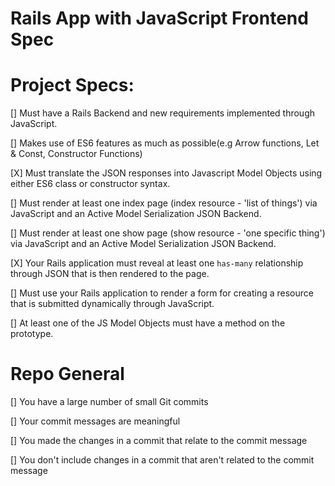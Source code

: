 # Rails App with JavaScript Frontend Spec

# Project Specs:

[] Must have a Rails Backend and new requirements implemented through JavaScript.

[] Makes use of ES6 features as much as possible(e.g Arrow functions, Let & Const, Constructor Functions)

[X] Must translate the JSON responses into Javascript Model Objects using either ES6 class or constructor syntax.

[] Must render at least one index page (index resource - 'list of things') via JavaScript and an Active Model Serialization JSON Backend.

[] Must render at least one show page (show resource - 'one specific thing') via JavaScript and an Active Model Serialization JSON    Backend.

[X] Your Rails application must reveal at least one `has-many` relationship through JSON that is then rendered to the page.

[] Must use your Rails application to render a form for creating a resource that is submitted dynamically through JavaScript.

[] At least one of the JS Model Objects must have a method on the prototype.


# Repo General

[] You have a large number of small Git commits

[] Your commit messages are meaningful

[] You made the changes in a commit that relate to the commit message

[] You don't include changes in a commit that aren't related to the commit message
